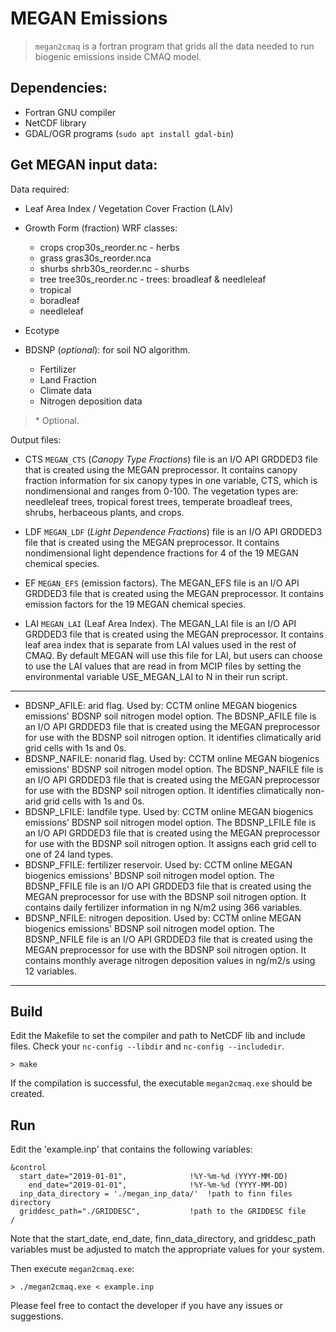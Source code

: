 # MEGAN Emissions

> `megan2cmaq` is a fortran program that grids all the data needed to run biogenic emissions inside CMAQ model.

## Dependencies:
 +  Fortran GNU compiler
 +  NetCDF library
 +  GDAL/OGR programs (`sudo apt install gdal-bin`)

## Get MEGAN input data:

Data required:
+ Leaf Area Index / Vegetation Cover Fraction (LAIv)
+ Growth Form (fraction)			WRF classes:
   - crops	crop30s_reorder.nc		  - herbs
   - grass	gras30s_reorder.nca		
   - shurbs	shrb30s_reorder.nc		  - shurbs
   - tree	tree30s_reorder.nc		  - trees: broadleaf & needleleaf
    + tropical
    + boradleaf
    + needleleaf
+ Ecotype


+ BDSNP (*optional*): for soil NO algorithm.
   - Fertilizer
   - Land Fraction
   - Climate data	
   - Nitrogen deposition data

> \* Optional.


Output files:

+ CTS `MEGAN_CTS` (*Canopy Type Fractions*) file is an I/O API GRDDED3 file that is created using the MEGAN preprocessor. It contains canopy fraction information for six canopy types in one variable, CTS, which is nondimensional and ranges from 0-100. The vegetation types are: needleleaf trees, tropical forest trees, temperate broadleaf trees, shrubs, herbaceous plants, and crops.

+ LDF `MEGAN_LDF` (*Light Dependence Fractions*) file is an I/O API GRDDED3 file that is created using the MEGAN preprocessor. It contains nondimensional light dependence fractions for 4 of the 19 MEGAN chemical species.

+ EF `MEGAN_EFS`  (emission factors). The MEGAN_EFS file is an I/O API GRDDED3 file that is created using the MEGAN preprocessor. It contains emission factors for the 19 MEGAN chemical species.

+ LAI `MEGAN_LAI` (Leaf Area Index). The MEGAN_LAI file is an I/O API GRDDED3 file that is created using the MEGAN preprocessor. It contains leaf area index that is separate from LAI values used in the rest of CMAQ. By default MEGAN will use this file for LAI, but users can choose to use the LAI values that are read in from MCIP files by setting the environmental variable USE_MEGAN_LAI to N in their run script.

---
+ BDSNP_AFILE: arid flag. Used by: CCTM online MEGAN biogenics emissions' BDSNP soil nitrogen model option. The BDSNP_AFILE file is an I/O API GRDDED3 file that is created using the MEGAN preprocessor for use with the BDSNP soil nitrogen option. It identifies climatically arid grid cells with 1s and 0s.
+ BDSNP_NAFILE: nonarid flag. Used by: CCTM online MEGAN biogenics emissions' BDSNP soil nitrogen model option. The BDSNP_NAFILE file is an I/O API GRDDED3 file that is created using the MEGAN preprocessor for use with the BDSNP soil nitrogen option. It identifies climatically non-arid grid cells with 1s and 0s.
+ BDSNP_LFILE: landfile type. Used by: CCTM online MEGAN biogenics emissions' BDSNP soil nitrogen model option. The BDSNP_LFILE file is an I/O API GRDDED3 file that is created using the MEGAN preprocessor for use with the BDSNP soil nitrogen option. It assigns each grid cell to one of 24 land types.
+ BDSNP_FFILE: fertilizer reservoir. Used by: CCTM online MEGAN biogenics emissions' BDSNP soil nitrogen model option. The BDSNP_FFILE file is an I/O API GRDDED3 file that is created using the MEGAN preprocessor for use with the BDSNP soil nitrogen option. It contains daily fertilizer information in ng N/m2 using 366 variables.
+ BDSNP_NFILE: nitrogen deposition. Used by: CCTM online MEGAN biogenics emissions' BDSNP soil nitrogen model option. The BDSNP_NFILE file is an I/O API GRDDED3 file that is created using the MEGAN preprocessor for use with the BDSNP soil nitrogen option. It contains monthly average nitrogen deposition values in ng/m2/s using 12 variables.
---

## Build
Edit the Makefile to set the compiler and path to NetCDF lib and include files. Check your `nc-config --libdir` and `nc-config --includedir`.

`> make`

If the compilation is successful, the executable `megan2cmaq.exe` should be created.

## Run

Edit the 'example.inp' that contains the following variables:

```
&control
  start_date="2019-01-01",       		!%Y-%m-%d (YYYY-MM-DD)
    end_date="2019-01-01",       		!%Y-%m-%d (YYYY-MM-DD)
  inp_data_directory = './megan_inp_data/'	!path to finn files directory
  griddesc_path="./GRIDDESC",   		!path to the GRIDDESC file
/
```

Note that the start_date, end_date, finn_data_directory, and griddesc_path variables must be adjusted to match the appropriate values for your system.

Then execute `megan2cmaq.exe`:

`> ./megan2cmaq.exe < example.inp ` 

Please feel free to contact the developer if you have any issues or suggestions.

